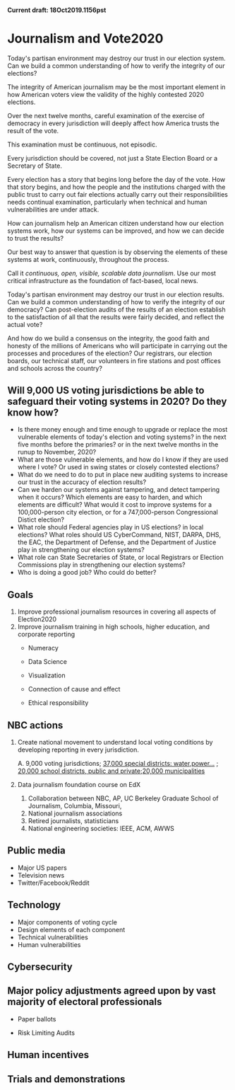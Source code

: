 
#### Current draft: 18Oct2019.1156pst
# Journalism and Vote2020

Today's partisan environment may destroy our trust in our election system. Can we build a common understanding of how to verify the integrity of our elections?

The integrity of American journalism may be the most important element in how American voters view the validity of the highly contested 2020 elections.

Over the next twelve months, careful examination of the exercise of democracy in every jurisdiction will deeply affect how America trusts the result of the vote.

This examination must be continuous, not episodic.

Every jurisdiction should be covered, not just a State Election Board or a Secretary of State.

Every election has a story that begins long before the day of the vote.  How that story begins, and how the people and the institutions charged with the public trust to carry out fair elections actually carry out their responsibilities needs continual examination, particularly when technical and human vulnerabilities are under attack.

How can journalism help an American citizen understand how our election systems work, how our systems can be improved, and how we can decide to trust the results?

Our best way to answer that question is by observing the elements of these systems at work, continuously, throughout the process.

Call it _continuous, open, visible, scalable data journalism_. Use our most critical infrastructure as the foundation of fact-based, local news.

Today's partisan environment may destroy our trust in our election results. Can we build a common understanding of how to verify the integrity of our democracy? Can post-election audits of the results of an election establish to the satisfaction of all that the results were fairly decided, and reflect the actual vote?

And how do we build a consensus on the integrity, the good faith and honesty of the millions of Americans who will participate in carrying out the processes and procedures of the election?  Our registrars, our election boards, our technical staff, our volunteers in fire stations and post offices and schools across the country?

## Will 9,000 US voting jurisdictions be able to safeguard their voting systems in 2020? Do they know how?
  - Is there money enough and time enough to upgrade or replace the most vulnerable elements of today's election and voting systems? in the next five months before the primaries? or in the next twelve months in the runup to November, 2020?
  - What are those vulnerable elements, and how do I know if they are used where I vote? Or used in swing states or closely contested elections?
  - What do we need to do to put in place new auditing systems to increase our trust in the accuracy of election results?
  - Can we harden our systems against tampering, and detect tampering when it occurs?  Which elements are easy to harden, and which elements are difficult?  What would it cost to improve systems for a 100,000-person city election, or for a 747,000-person Congressional Distict election?
  - What role should Federal agencies play in US elections? in local elections? What roles should US CyberCommand, NIST, DARPA, DHS, the EAC, the Department of Defense, and the Department of Justice play in strengthening our election systems?
  - What role can State Secretaries of State, or local Registrars or Election Commissions play in strengthening our election systems?
  - Who is doing a good job?  Who could do better?

## Goals
1. Improve professional journalism resources in covering all aspects of Election2020
2. Improve journalism training in high schools, higher education, and corporate reporting
   - Numeracy

   - Data Science

   - Visualization

   - Connection of cause and effect

   - Ethical responsibility

## NBC actions

1. Create national movement to understand local voting conditions by developing reporting in every jurisdiction.

   A. 9,000 voting jurisdictions; [37,000 special districts: water,power...](https://en.wikipedia.org/wiki/Special_district_(United_States)) ; [20,000 school districts, public and private](https://en.wikipedia.org/wiki/School_district);[20,000 municipalities](http://www.citymayors.com/mayors/us-mayors.html)

2. Data journalism foundation course on EdX
    1. Collaboration between NBC, AP, UC Berkeley Graduate School of Journalism, Columbia, Missouri,
    2. National journalism associations
    3. Retired journalists, statisticians
    4. National engineering societies: IEEE, ACM, AWWS

## Public media
- Major US papers
- Television news
- Twitter/Facebook/Reddit

## Technology
- Major components of voting cycle
- Design elements of each component
- Technical vulnerabilities
- Human vulnerabilities


## Cybersecurity

## Major policy adjustments agreed upon by vast majority of electoral professionals
- Paper ballots

- Risk Limiting Audits


## Human incentives


## Trials and demonstrations
